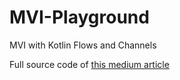 # MVI-Playground
MVI with Kotlin Flows and Channels

Full source code of [this medium article](https://ysfcyln.medium.com/mvi-architecture-with-kotlin-flows-and-channels-d36820b2028d)
